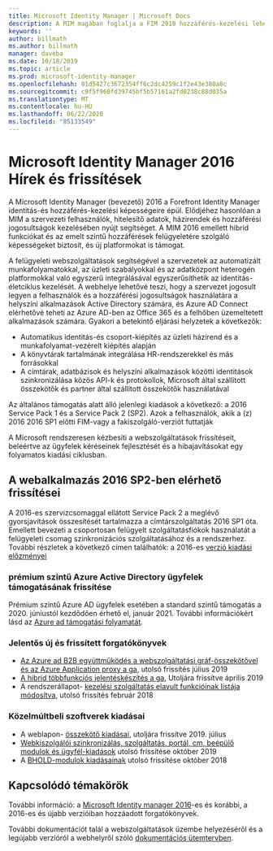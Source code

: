 ```yaml
---
title: Microsoft Identity Manager | Microsoft Docs
description: A MIM magában foglalja a FIM 2010 hozzáférés-kezelési lehetőségeit és a felhasználók, hitelesítő adatok, szabályzatok és szervezeten belüli hozzáférési jogosultságok kezelésében nyújt segítséget.
keywords: ''
author: billmath
ms.author: billmath
manager: daveba
ms.date: 10/18/2019
ms.topic: article
ms.prod: microsoft-identity-manager
ms.openlocfilehash: 01d5427c3672354ff6c2dc4259c1f2e43e380a8c
ms.sourcegitcommit: c9f5f960fd39745bf5b57161a2fd0238c88d035a
ms.translationtype: MT
ms.contentlocale: hu-HU
ms.lasthandoff: 06/22/2020
ms.locfileid: "85133549"
---
```

# <a name="microsoft-identity-manager-2016-news-and-updates"></a>Microsoft Identity Manager 2016 Hírek és frissítések

A Microsoft Identity Manager (bevezető) 2016 a Forefront Identity Manager identitás-és hozzáférés-kezelési képességeire épül. Elődjéhez hasonlóan a MIM a szervezeti felhasználók, hitelesítő adatok, házirendek és hozzáférési jogosultságok kezelésében nyújt segítséget.  A MIM 2016 emellett hibrid funkciókat és az emelt szintű hozzáférések felügyeletére szolgáló képességeket biztosít, és új platformokat is támogat.


A felügyeleti webszolgáltatások segítségével a szervezetek az automatizált munkafolyamatokkal, az üzleti szabályokkal és az adatközpont heterogén platformokkal való egyszerű integrálásával egyszerűsíthetik az identitás-életciklus kezelését. A webhelye lehetővé teszi, hogy a szervezet jogosult legyen a felhasználók és a hozzáférési jogosultságok használatára a helyszíni alkalmazások Active Directory számára, és Azure AD Connect elérhetővé teheti az Azure AD-ben az Office 365 és a felhőben üzemeltetett alkalmazások számára. Gyakori a betekintő eljárási helyzetek a következők:
 - Automatikus identitás-és csoport-kiépítés az üzleti házirend és a munkafolyamat-vezérelt kiépítés alapján
 - A könyvtárak tartalmának integrálása HR-rendszerekkel és más forrásokkal
 - A címtárak, adatbázisok és helyszíni alkalmazások közötti identitások szinkronizálása közös API-k és protokollok, Microsoft által szállított összekötők és partner által szállított összekötők használatával

Az általános támogatás alatt álló jelenlegi kiadások a következő: a 2016 Service Pack 1 és a Service Pack 2 (SP2).  Azok a felhasználók, akik a (z) 2016 2016 SP1 előtti FIM-vagy a fakiszolgáló-verziót futtatják

A Microsoft rendszeresen kézbesíti a webszolgáltatások frissítéseit, beleértve az ügyfelek kéréseinek fejlesztését és a hibajavításokat egy folyamatos kiadási ciklusban.

## <a name="updates-in-mim-2016-sp2"></a>A webalkalmazás 2016 SP2-ben elérhető frissítései

A 2016-es szervizcsomaggal ellátott Service Pack 2 a meglévő gyorsjavítások összesítését tartalmazza a címtárszolgáltatás 2016 SP1 óta. Emellett bevezeti a csoportosan felügyelt szolgáltatásfiókok használatát a felügyeleti csomag szinkronizációs szolgáltatásához és a rendszerhez. További részletek a következő címen találhatók: a 2016-es [verzió kiadási előzményei](./reference/version-history.md)

### <a name="support-update-for-azure-active-directory-premium-customers"></a>prémium szintű Azure Active Directory ügyfelek támogatásának frissítése
Prémium szintű Azure AD ügyfelek esetében a standard szintű támogatás a 2020. júniustól kezdődően érhető el, január 2021. További információkért lásd az [Azure ad támogatási folyamatát](support-update-for-azure-active-directory-premium-customers.md).

### <a name="major-new-and-updated-scenarios"></a>Jelentős új és frissített forgatókönyvek

- [Az Azure ad B2B együttműködés a webszolgáltatási gráf-összekötővel és az Azure Application proxy a ga](microsoft-identity-manager-2016-graph-b2b-scenario.md), utolsó frissítés július 2019
- [A hibrid többfunkciós jelentéskészítés a ga](https://cloudblogs.microsoft.com/enterprisemobility/2018/02/23/hybrid-mim-reporting-now-available-in-azure-active-directory/), Utoljára frissítve április 2019
- A rendszerállapot- [kezelési szolgáltatás elavult funkcióinak listája módosítva](microsoft-identity-manager-2016-deprecated-features.md), utolsó frissítés február 2018

### <a name="recent-software-releases"></a>Közelmúltbeli szoftverek kiadásai

- A weblapon- [összekötő kiadásai](./reference/microsoft-identity-manager-2016-connector-version-history.md), utoljára frissítve 2019. július
- [Webkiszolgálói szinkronizálás, szolgáltatás, portál, cm, beépülő modulok és ügyfél-kiadások](./reference/version-history.md) utolsó frissítése október 2019
- A [BHOLD-modulok kiadásainak](./reference/version-bhold-history.md) utolsó frissítése október 2018




## <a name="related-topics"></a>Kapcsolódó témakörök

További információ: a [Microsoft Identity manager 2016](microsoft-identity-manager-2016.md)-es és korábbi, a 2016-es és újabb verzióiban hozzáadott forgatókönyvek.

További dokumentációt talál a webszolgáltatások üzembe helyezéséről és a legújabb verzióról a webhelyről szóló [dokumentációs ütemtervben](https://docs.microsoft.com/microsoft-identity-manager/).

